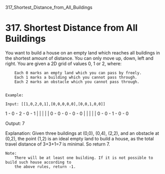 317_Shortest_Distance_from_All_Buildings
# 317. Shortest Distance from All Buildings

You want to build a house on an empty land which reaches all buildings in the shortest
        amount of distance. You can only move up, down, left and right. You are given a 2D grid of
        values 0, 1 or 2, where:

    
        Each 0 marks an empty land which you can pass by freely.
        Each 1 marks a building which you cannot pass through.
        Each 2 marks an obstacle which you cannot pass through.
    

    Example:

    Input: [[1,0,2,0,1],[0,0,0,0,0],[0,0,1,0,0]]

1 - 0 - 2 - 0 - 1
|   |   |   |   |
0 - 0 - 0 - 0 - 0
|   |   |   |   |
0 - 0 - 1 - 0 - 0

Output: 7

Explanation: Given three buildings at (0,0), (0,4), (2,2), and an obstacle at (0,2),
             the point (1,2) is an ideal empty land to build a house, as the total
             travel distance of 3+3+1=7 is minimal. So return 7.

    Note:
        There will be at least one building. If it is not possible to build such house according to
        the above rules, return -1.